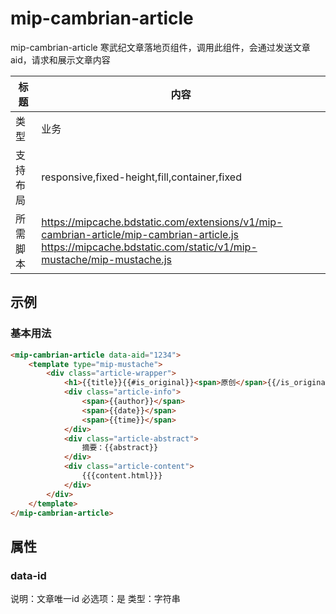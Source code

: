 # mip-cambrian-article

mip-cambrian-article 寒武纪文章落地页组件，调用此组件，会通过发送文章aid，请求和展示文章内容

| 标题   | 内容                                       |
| ---- | ---------------------------------------- |
| 类型   | 业务                                       |
| 支持布局 | responsive,fixed-height,fill,container,fixed |
| 所需脚本 | https://mipcache.bdstatic.com/extensions/v1/mip-cambrian-article/mip-cambrian-article.js<br/> https://mipcache.bdstatic.com/static/v1/mip-mustache/mip-mustache.js |

## 示例

### 基本用法
```html
<mip-cambrian-article data-aid="1234">
    <template type="mip-mustache">
        <div class="article-wrapper">
            <h1>{{title}}{{#is_original}}<span>原创</span>{{/is_original}}</h1>
            <div class="article-info">
                <span>{{author}}</span>
                <span>{{date}}</span>
                <span>{{time}}</span>
            </div>
            <div class="article-abstract">
                摘要：{{abstract}}
            </div>
            <div class="article-content">
                {{{content.html}}}
            </div>
        </div>
    </template>
</mip-cambrian-article>
```

## 属性

### data-id

说明：文章唯一id
必选项：是
类型：字符串

